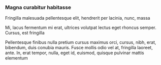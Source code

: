 ### Magna curabitur habitasse

Fringilla malesuada pellentesque elit, hendrerit per lacinia, nunc, massa

Mi, lacus fermentum mi erat, ultrices volutpat lectus eget rhoncus semper. Cursus, est fringilla

Pellentesque finibus nulla pretium cursus maximus orci, cursus, nibh, erat, bibendum, duis conubia mauris. Fusce mollis odio vel at, fringilla laoreet, ante. In, erat tempor, nulla, eget id, euismod, quisque pulvinar mattis elementum


